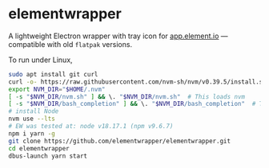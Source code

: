 # elementwrapper
A lightweight Electron wrapper with tray icon for [app.element.io](https://app.element.io/) &mdash; compatible with old `flatpak` versions.

To run under Linux,
   ```bash
   sudo apt install git curl
   curl -o- https://raw.githubusercontent.com/nvm-sh/nvm/v0.39.5/install.sh | bash
   export NVM_DIR="$HOME/.nvm"
   [ -s "$NVM_DIR/nvm.sh" ] && \. "$NVM_DIR/nvm.sh"  # This loads nvm
   [ -s "$NVM_DIR/bash_completion" ] && \. "$NVM_DIR/bash_completion"  # This loads nvm bash_completion
   # install Node
   nvm use --lts
   # EW was tested at: node v18.17.1 (npm v9.6.7)
   npm i yarn -g
   git clone https://github.com/elementwrapper/elementwrapper.git
   cd elementwrapper
   dbus-launch yarn start
   ```
